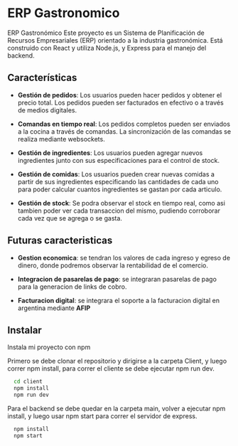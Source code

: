 # ERP Gastronomico

ERP Gastronómico Este proyecto es un Sistema de Planificación de Recursos Empresariales (ERP) orientado a la industria gastronómica. Está construido con React y utiliza Node.js, y Express para el manejo del backend.








## Características


- **Gestión de pedidos**: Los usuarios pueden hacer pedidos y obtener el precio total. Los pedidos pueden ser facturados en efectivo o a través de medios digitales.

- **Comandas en tiempo real**: Los pedidos completos pueden ser enviados a la cocina a través de comandas. La sincronización de las comandas se realiza mediante websockets.

- **Gestión de ingredientes**: Los usuarios pueden agregar nuevos ingredientes junto con sus especificaciones para el control de stock.

- **Gestión de comidas**: Los usuarios pueden crear nuevas comidas a partir de sus ingredientes especificando las cantidades de cada uno para poder calcular cuantos ingredientes se gastan por cada articulo.

- **Gestión de stock**: Se podra observar el stock en tiempo real, como asi tambien poder ver cada transaccion del mismo, pudiendo corroborar cada vez que se agrega o se gasta.


## Futuras caracteristicas

- **Gestion economica**: se tendran los valores de cada ingreso y egreso de dinero, donde podremos observar la rentabilidad de el comercio.

- **Integracion de pasarelas de pago**: se integraran pasarelas de pago para la generacion de links de cobro.

- **Facturacion digital**: se integrara el soporte a la facturacion digital en argentina mediante **AFIP**


## Instalar

Instala mi proyecto con npm

Primero se debe clonar el repositorio y dirigirse a la carpeta Client, y luego correr npm install, para correr el cliente se debe ejecutar npm run dev.
```bash
  cd client
  npm install
  npm run dev
```

Para el backend se debe quedar en la carpeta main, volver a ejecutar npm install, y luego usar npm start para correr el servidor de express.

```bash
  npm install
  npm start
```
    
